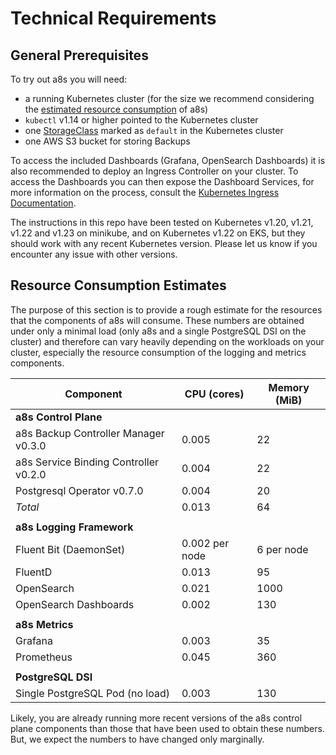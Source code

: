 # Technical Requirements

## General Prerequisites

To try out a8s you will need:

- a running Kubernetes cluster (for the size we recommend considering the 
  [estimated resource consumption](#resource-consumption-estimates) of a8s)
- `kubectl` v1.14 or higher pointed to the Kubernetes cluster
- one [StorageClass][storage-class] marked as `default` in the Kubernetes cluster
- one AWS S3 bucket for storing Backups

To access the included Dashboards (Grafana, OpenSearch Dashboards) it is also
recommended to deploy an Ingress Controller on your cluster. To access the
Dashboards you can then expose the Dashboard Services, for more information on
the process, consult the [Kubernetes Ingress Documentation][k8s-ingress].

The instructions in this repo have been tested on Kubernetes v1.20, v1.21,
v1.22 and v1.23 on minikube, and on Kubernetes v1.22 on EKS, but they should
work with any recent Kubernetes version. Please let us know if you encounter any
issue with other versions.

## Resource Consumption Estimates

The purpose of this section is to provide a rough estimate for the resources
that the components of a8s will consume. These numbers are obtained under only a
minimal load (only a8s and a single PostgreSQL DSI on the cluster) and therefore
can vary heavily depending on the workloads on your cluster, especially the
resource consumption of the logging and metrics components.

| Component                           | CPU (cores) | Memory (MiB)  |
|-------------------------------------|-------------|---------------|
|**a8s Control Plane**
|a8s Backup Controller Manager v0.3.0 | 0.005       | 22            |
|a8s Service Binding Controller v0.2.0 | 0.004       | 22            |
|Postgresql Operator v0.7.0            | 0.004       | 20            |
|*Total*                              | 0.013       | 64            |
|                                     |             |               |
|**a8s Logging Framework**
|Fluent Bit (DaemonSet)               | 0.002 per node | 6 per node|
|FluentD                              | 0.013       | 95            |
|OpenSearch                           | 0.021       | 1000          |
|OpenSearch Dashboards                | 0.002       | 130           |
|                                     |             |               |
|**a8s Metrics**
|Grafana                              | 0.003       | 35            |
|Prometheus                           | 0.045       | 360           |
|                                     |             |               |
|**PostgreSQL DSI**
|Single PostgreSQL Pod (no load)      | 0.003       | 130           |

Likely, you are already running more recent versions of the a8s control plane components than those
that have been used to obtain these numbers. But, we expect the numbers to have changed only
marginally.

[storage-class]: https://kubernetes.io/docs/concepts/storage/storage-classes/
[k8s-ingress]: https://kubernetes.io/docs/concepts/services-networking/ingress/

